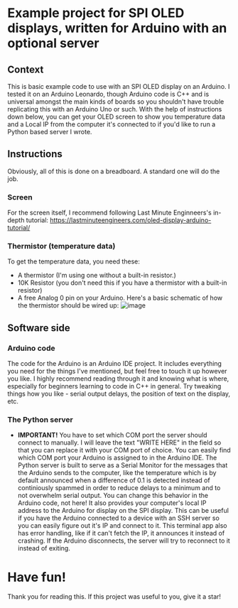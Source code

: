 # Example project for SPI OLED displays, written for Arduino with an optional server
## Context
This is basic example code to use with an SPI OLED display on an Arduino. I tested it on an Arduino Leonardo, though Arduino code is C++ and is universal amongst the main kinds of boards so you shouldn't have trouble replicating this with an Arduino Uno or such. With the help of instructions down below, you can get your OLED screen to show you temperature data and a Local IP from the computer it's connected to if you'd like to run a Python based server I wrote.
## Instructions
Obviously, all of this is done on a breadboard. A standard one will do the job.
### Screen
For the screen itself, I recommend following Last Minute Enginneers's in-depth tutorial: https://lastminuteengineers.com/oled-display-arduino-tutorial/
### Thermistor (temperature data)
To get the temperature data, you need these:
- A thermistor (I'm using one without a built-in resistor.)
- 10K Resistor (you don't need this if you have a thermistor with a built-in resistor)
- A free Analog 0 pin on your Arduino.
Here's a basic schematic of how the thermistor should be wired up:
![image](https://github.com/user-attachments/assets/5dc5d9d5-210e-4bc8-964c-ad0fa801e0d3)

## Software side
### Arduino code
The code for the Arduino is an Arduino IDE project. It includes everything you need for the things I've mentioned, but feel free to touch it up however you like. I highly recommend reading through it and knowing what is where, especially for beginners learning to code in C++ in general. Try tweaking things how you like - serial output delays, the position of text on the display, etc. 
### The Python server
- **IMPORTANT!** You have to set which COM port the server should connect to manually. I will leave the text "WRITE HERE" in the field so that you can replace it with your COM port of choice. You can easily find which COM port your Arduino is assigned to in the Arduino IDE.
The Python server is built to serve as a Serial Monitor for the messages that the Arduino sends to the computer, like the temperature which is by default announced when a difference of 0.1 is detected instead of continiously spammed in order to reduce delays to a minimum and to not overwhelm serial output. You can change this behavior in the Arduino code, not here! It also provides your computer's local IP address to the Arduino for display on the SPI display. This can be useful if you have the Arduino connected to a device with an SSH server so you can easily figure out it's IP and connect to it. This terminal app also has error handling, like if it can't fetch the IP, it announces it instead of crashing. If the Arduino disconnects, the server will try to reconnect to it instead of exiting.

# Have fun!
Thank you for reading this. If this project was useful to you, give it a star!


